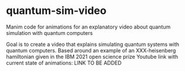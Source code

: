 # quantum-sim-video
Manim code for animations for an explanatory video about quantum simulation with quantum computers

Goal is to create a video that explains simulating quantum systems with quantum computers.
Based around an example of an XXX-heisenberg hamiltonian given in the IBM 2021 open science prize
Youtube link with current state of animations: LINK TO BE ADDED
